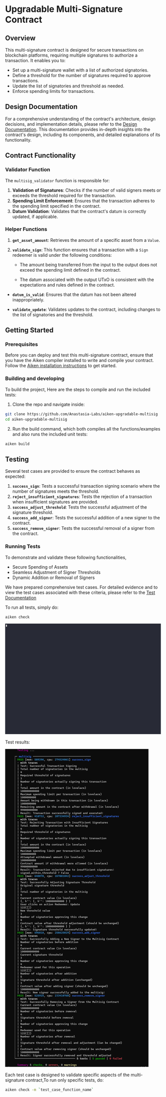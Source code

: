 # Upgradable Multi-Signature Contract

## Overview

This multi-signature contract is designed for secure transactions on blockchain
platforms, requiring multiple signatures to authorize a transaction. It enables
you to:

- Set up a multi-signature wallet with a list of authorized signatories.
- Define a threshold for the number of signatures required to approve
  transactions.
- Update the list of signatories and threshold as needed.
- Enforce spending limits for transactions.

## Design Documentation

For a comprehensive understanding of the contract's architecture, design
decisions, and implementation details, please refer to the
[Design Documentation](/docs/design-specs/upgradable-multi-sig.pdf). This
documentation provides in-depth insights into the contract's design, including
its components, and detailed explanations of its functionality.

## Contract Functionality

### Validator Function

The `multisig_validator` function is responsible for:

1. **Validation of Signatures**: Checks if the number of valid signers meets or
   exceeds the threshold required for the transaction.
2. **Spending Limit Enforcement**: Ensures that the transaction adheres to the
   spending limit specified in the contract.
3. **Datum Validation**: Validates that the contract's datum is correctly
   updated, if applicable.

### Helper Functions

1. **`get_asset_amount`**: Retrieves the amount of a specific asset from a
   `Value`.

2. **`validate_sign`**: This function ensures that a transaction with a `Sign`
   redeemer is valid under the following conditions:

   - The amount being transferred from the input to the output does not exceed
     the spending limit defined in the contract.

   - The datum associated with the output UTxO is consistent with the
     expectations and rules defined in the contract.

- **`datum_is_valid`**: Ensures that the datum has not been altered
  inappropriately.

- **`validate_update`**: Validates updates to the contract, including changes to
  the list of signatories and the threshold.

## Getting Started

### Prerequisites

Before you can deploy and test this multi-signature contract, ensure that you
have the Aiken compiler installed to write and compile your contract. Follow the
[Aiken installation instructions](https://aiken-lang.org/installation-instructions)
to get started.

### Building and developing

To build the project, Here are the steps to compile and run the included tests:

1. Clone the repo and navigate inside:

```bash
git clone https://github.com/Anastasia-Labs/aiken-upgradable-multisig
cd aiken-upgradable-multisig
```

2. Run the build command, which both compiles all the functions/examples and
   also runs the included unit tests:

```sh
aiken build
```

## Testing

Several test cases are provided to ensure the contract behaves as expected:

1. **`success_sign`**: Tests a successful transaction signing scenario where the
   number of signatures meets the threshold.
2. **`reject_insufficient_signatures`**: Tests the rejection of a transaction
   when insufficient signatures are provided.
3. **`success_adjust_threshold`**: Tests the successful adjustment of the
   signature threshold.
4. **`success_add_signer`**: Tests the successful addition of a new signer to
   the contract.
5. **`success_remove_signer`**: Tests the successful removal of a signer from
   the contract.

### Running Tests

To demonstrate and validate these following functionalities,

- Secure Spending of Assets
- Seamless Adjustment of Signer Thresholds
- Dynamic Addition or Removal of Signers

We have prepared comprehensive test cases. For detailed evidence and to view the
test cases associated with these criteria, please refer to the
[Test Documentation](/lib/upgradable-multisig/tests)

To run all tests, simply do:

```sh
aiken check
```

![aiken-upgradable-multisig.gif](/assets/images/aiken-upgradable-multisig.gif)

Test results:

![test_report.png](/assets/images/test_report.png)

Each test case is designed to validate specific aspects of the multi-signature
contract,To run only specific tests, do:

```sh
aiken check -m `test_case_function_name`
```
